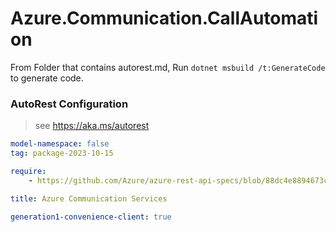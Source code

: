 # Azure.Communication.CallAutomation

From Folder that contains autorest.md, Run `dotnet msbuild /t:GenerateCode` to generate code.

### AutoRest Configuration
> see https://aka.ms/autorest

```yaml
model-namespace: false
tag: package-2023-10-15

require:
    - https://github.com/Azure/azure-rest-api-specs/blob/88dc4e8894673cc027f1923006f2815583df7cd4/specification/communication/data-plane/CallAutomation/readme.md

title: Azure Communication Services

generation1-convenience-client: true
```
